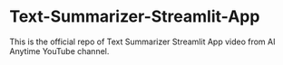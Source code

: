 # Text-Summarizer-Streamlit-App
This is the official repo of Text Summarizer Streamlit App video from AI Anytime YouTube channel.
